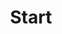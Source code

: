 ---
layout: blocks
title: Start
url: ""
description: 
image: 

blocks:
- block: hero
  superheading: Welcome to officegeek
  heading: Styrk dine it kundskaber med "just-in-time" learning
  subheading: Jeg tilbyder online kurser og webinarer med et klart fokus, eller hvad med online "En til En" undervisning
  image: /images/hero.jpg
  video: 
    text: Se video
    id: LVDUbfdfBPk
  button:
    text: Kom igang
    url: https://www.officegeek.dk/kurser

- block: cards
  heading: Why *OfficeGeek?*
  subheading: I have been teaching a lot of happy students since 1995.
  cards:
  - heading: Good Economy
    text:  The price of an online course is lower than a physical course
    icon: economy
  - heading: Why Wait
    text:  Strengthen your skills on an online course now
    icon: lightbulb
  - heading: No Travel Time
    text:  You avoid wasted time and decide for yourself what to have for lunch
    icon: delivery-truck
  - heading: Designed in a Browser
    text:  Designing in a browser allows rapid development and saves cost.
    icon: popup

- block: courses
  heading: Udvalgte kurser
  subheading: Find dit næste online kursus her

- block: video
  heading: Webinar
  text: |-
    Det er ikke kun på prisen at webinarer slår traditionelle kurser! 
    
    Du får den sammen høje kvalitet på et webinar som på et traditionelt kursus, endda med den fordel at du kan se de igen og igen.
    
    Det bedste af det hele er du ikke behøver at flytte dig for at få ny viden
  image: /images/bg-video.jpg
  video: 
    text: Se video
    id: LVDUbfdfBPk
  button:
    text: Webinar
    url: /webinar/

- block: blog
  heading: Seneste blogindlæg
  subheading: 

- block: cta
  heading: En til En
  subheading: Målrettet undervisning på det helt rigtige tidspunkt vil gøre dig bedre og hurtigere til dine opgaver 
  text: |

  button:
    text: En til En
    url: /en-til-en/

---